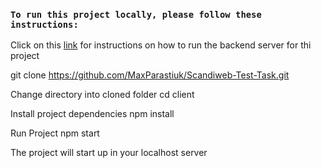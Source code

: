 ### `To run this project locally, please follow these instructions:`

Click on this [link](https://github.com/scandiweb/junior-react-endpoint) for instructions on how to run the backend server for thi project 

git clone https://github.com/MaxParastiuk/Scandiweb-Test-Task.git

Change directory into cloned folder cd client

Install project dependencies npm install

Run Project npm start

The project will start up in your localhost server
